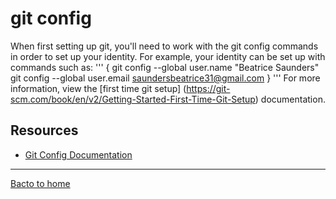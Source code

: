 # git config
When first setting up git, you'll need to work with the git config commands in order to set up your identity. For example, your identity can be set up with commands such as:
'''
{
git config --global user.name "Beatrice Saunders"
 git config --global user.email saundersbeatrice31@gmail.com
 }
  '''
  For more information, view the [first time git setup] (https://git-scm.com/book/en/v2/Getting-Started-First-Time-Git-Setup) documentation.

  ## Resources
  - [Git Config Documentation](https://git-scm.com/docs/git-config) 
  ---
  [Bacto to home](../README.md)